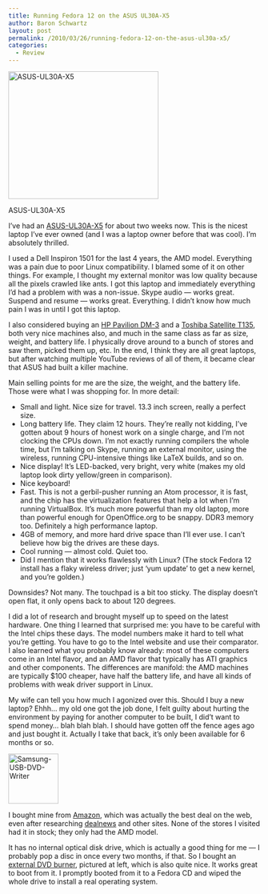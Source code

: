 ```yaml
---
title: Running Fedora 12 on the ASUS UL30A-X5
author: Baron Schwartz
layout: post
permalink: /2010/03/26/running-fedora-12-on-the-asus-ul30a-x5/
categories:
  - Review
---
```

<div id="attachment_1694" class="wp-caption alignleft" style="width: 310px"><a href="http://www.amazon.com/dp/B002P3KMVC?tag=xaprb-20"><img src="http://www.xaprb.com/blog/wp-content/uploads/2010/03/ASUS-UL30A-X5-300x255.jpg" alt="ASUS-UL30A-X5" title="ASUS-UL30A-X5" width="300" height="255" class="size-medium wp-image-1694" /></a><p class="wp-caption-text">ASUS-UL30A-X5</p></div><p>I&#8217;ve had an <a href="http://www.amazon.com/dp/B002P3KMVC?tag=xaprb-20">ASUS-UL30A-X5</a> for about two weeks now.  This is the nicest laptop I&#8217;ve ever owned (and I was a laptop owner before that was cool).  I&#8217;m absolutely thrilled.</p>

<p>I used a Dell Inspiron 1501 for the last 4 years, the AMD model.  Everything was a pain due to poor Linux compatibility.  I blamed some of it on other things.  For example, I thought my external monitor was low quality because all the pixels crawled like ants.  I got this laptop and immediately everything I&#8217;d had a problem with was a non-issue. Skype audio &#8212; works great.  Suspend and resume &#8212; works great.  Everything.  I didn&#8217;t know how much pain I was in until I got this laptop.</p>

<p>I also considered buying an <a href="http://www.amazon.com/gp/product/B00318CG8M?tag=xaprb-20">HP Pavilion DM-3</a> and a <a href="http://www.amazon.com/dp/B002OOWC06?tag=xaprb-20">Toshiba Satellite T135</a>, both very nice machines also, and much in the same class as far as size, weight, and battery life.  I physically drove around to a bunch of stores and saw them, picked them up, etc.  In the end, I think they are all great laptops, but after watching multiple YouTube reviews of all of them, it became clear that ASUS had built a killer machine.</p>

<p>Main selling points for me are the size, the weight, and the battery life.  Those were what I was shopping for.  In more detail:</p>

<ul>
<li>Small and light.  Nice size for travel. 13.3 inch screen, really a perfect size.</li>
<li>Long battery life.  They claim 12 hours.  They&#8217;re really not kidding, I&#8217;ve gotten about 9 hours of honest work on a single charge, and I&#8217;m not clocking the CPUs down.  I&#8217;m not exactly running compilers the whole time, but I&#8217;m talking on Skype, running an external monitor, using the wireless, running CPU-intensive things like LaTeX builds, and so on.</li>
<li>Nice display!  It&#8217;s LED-backed, very bright, very white (makes my old laptop look dirty yellow/green in comparison).</li>
<li>Nice keyboard!</li>
<li>Fast.  This is not a gerbil-pusher running an Atom processor, it is fast, and the chip has the virtualization features that help a lot when I&#8217;m running VirtualBox.  It&#8217;s much more powerful than my old laptop, more than powerful enough for OpenOffice.org to be snappy. DDR3 memory too.  Definitely a high performance laptop.</li>
<li>4GB of memory, and more hard drive space than I&#8217;ll ever use.  I can&#8217;t believe how big the drives are these days.</li>
<li>Cool running &#8212; almost cold.  Quiet too.</li>
<li>Did I mention that it works flawlessly with Linux? (The stock Fedora 12 install has a flaky wireless driver; just &#8216;yum update&#8217; to get a new kernel, and you&#8217;re golden.)</li>
</ul>

<p>Downsides?  Not many.  The touchpad is a bit too sticky.  The display doesn&#8217;t open flat, it only opens back to about 120 degrees.</p>

<p>I did a lot of research and brought myself up to speed on the latest hardware.  One thing I learned that surprised me: you have to be careful with the Intel chips these days.  The model numbers make it hard to tell what you&#8217;re getting.  You have to go to the Intel website and use their comparator.  I also learned what you probably know already: most of these computers come in an Intel flavor, and an AMD flavor that typically has ATI graphics and other components.  The differences are manifold: the AMD machines are typically $100 cheaper, have half the battery life, and have all kinds of problems with weak driver support in Linux.</p>

<p>My wife can tell you how much I agonized over this.  Should I buy a new laptop?  Ehhh&#8230; my old one got the job done, I felt guilty about hurting the environment by paying for another computer to be built, I did&#8217;t want to spend money&#8230; blah blah blah.  I should have gotten off the fence ages ago and just bought it.  Actually I take that back, it&#8217;s only been available for 6 months or so.</p>

<a href="http://www.amazon.com/dp/B002C1BBU8"><a href="http://www.xaprb.com/blog/wp-content/uploads/2010/03/Samsung-USB-DVD-Writer-e1269655480766.jpg"><img src="http://www.xaprb.com/blog/wp-content/uploads/2010/03/Samsung-USB-DVD-Writer-e1269655480766.jpg" alt="Samsung-USB-DVD-Writer" title="Samsung-USB-DVD-Writer" width="100" height="100" class="alignleft size-full wp-image-1699" /></a></a><p>I bought mine from <a href="http://www.amazon.com/dp/B002P3KMVC?tag=xaprb-20">Amazon</a>, which was actually the best deal on the web, even after researching <a href="http://www.dealnews.com/">dealnews</a> and other sites.  None of the stores I visited had it in stock; they only had the AMD model.</p>

<p>It has no internal optical disk drive, which is actually a good thing for me &#8212; I probably pop a disc in once every two months, if that.  So I bought an <a href="http://www.amazon.com/dp/B002C1BBU8?tag=xaprb-20">external DVD burner</a>, pictured at left, which is also quite nice.  It works great to boot from it.  I promptly booted from it to a Fedora CD and wiped the whole drive to install a real operating system.</p>
